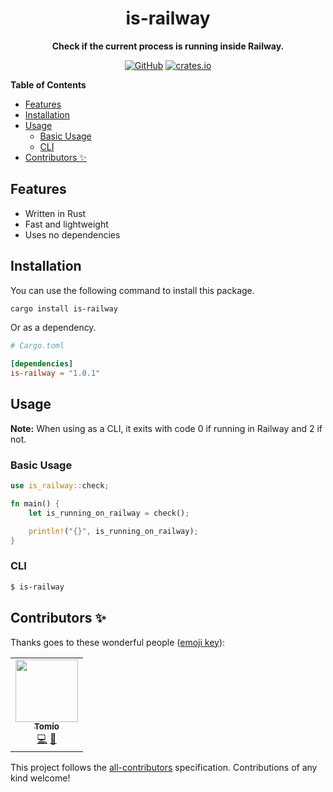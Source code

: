 <div align="center">

# is-railway

**Check if the current process is running inside Railway.**

[![GitHub](https://img.shields.io/github/license/1chiSensei/is-railway)](https://github.com/1chiSensei/is-railway/blob/main/LICENSE)
[![crates.io](https://img.shields.io/crates/v/is-railway?color=orange&logo=rust&style=flat-square)](https://crates.io/crates/is-railway)

</div>

**Table of Contents**

-   [Features](#features)
-   [Installation](#installation)
-   [Usage](#usage)
    -   [Basic Usage](#basic-usage)
    -   [CLI](#cli)
-   [Contributors ✨](#contributors-%E2%9C%A8)

## Features

-   Written in Rust
-   Fast and lightweight
-   Uses no dependencies

## Installation

You can use the following command to install this package.
```sh
cargo install is-railway
```

Or as a dependency.
```toml
# Cargo.toml

[dependencies]
is-railway = "1.0.1"
```

## Usage

**Note:** When using as a CLI, it exits with code 0 if running in Railway and 2 if not.

### Basic Usage

```rust
use is_railway::check;

fn main() {
    let is_running_on_railway = check();

    println!("{}", is_running_on_railway);
}
```

### CLI

```sh
$ is-railway
```

## Contributors ✨

Thanks goes to these wonderful people ([emoji key](https://allcontributors.org/docs/en/emoji-key)):

<!-- ALL-CONTRIBUTORS-LIST:START - Do not remove or modify this section -->
<!-- prettier-ignore-start -->
<!-- markdownlint-disable -->
<table>
  <tr>
    <td align="center"><a href="https://github.com/1chiSensei"><img src="https://avatars.githubusercontent.com/u/75403863?v=4?s=100" width="100px;" alt=""/><br /><sub><b>Tomio</b></sub></a><br /><a href="https://github.com/1chiSensei/is-railway/commits?author=1chiSensei" title="Code">💻</a> <a href="https://github.com/1chiSensei/is-railway/commits?author=1chiSensei" title="Documentation">📖</a></td>
  </tr>
</table>

<!-- markdownlint-restore -->
<!-- prettier-ignore-end -->

<!-- ALL-CONTRIBUTORS-LIST:END -->

This project follows the [all-contributors](https://github.com/all-contributors/all-contributors) specification. Contributions of any kind welcome!
